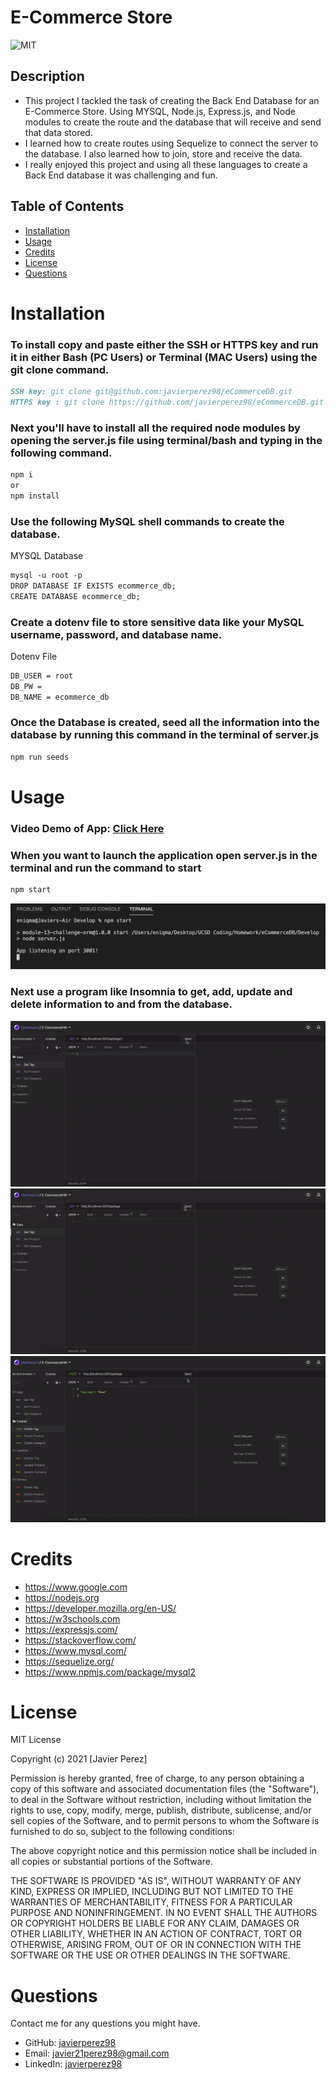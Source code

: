 # E-Commerce Store

![MIT](https://img.shields.io/github/license/microsoft/vscode)

## Description

<!-- Provide a short description explaining the what, why, and how of your project.
What was your motivation? Why did you build this project? What problem does it solve? What did you learn? -->

- This project I tackled the task of creating the Back End Database for an E-Commerce Store. Using MYSQL, Node.js, Express.js, and Node modules
  to create the route and the database that will receive and send that data stored.
- I learned how to create routes using Sequelize to connect the server to the database. I also learned how to join, store and receive the data.
- I really enjoyed this project and using all these languages to create a Back End database it was challenging and fun.

## Table of Contents

- [Installation](#installation)
- [Usage](#usage)
- [Credits](#credits)
- [License](#license)
- [Questions](#questions)

# Installation

<!-- What are the steps required to install your project? Provide a step-by-step description of how to get the development environment running. -->

### To install copy and paste either the SSH or HTTPS key and run it in either Bash (PC Users) or Terminal (MAC Users) using the git clone command.

```md
SSH key: git clone git@github.com:javierperez98/eCommerceDB.git
HTTPS key : git clone https://github.com/javierperez98/eCommerceDB.git
```

### Next you'll have to install all the required node modules by opening the server.js file using terminal/bash and typing in the following command.

```md
npm i
or
npm install
```

### Use the following MySQL shell commands to create the database.

MYSQL Database

```md
mysql -u root -p
DROP DATABASE IF EXISTS ecommerce_db;
CREATE DATABASE ecommerce_db;
```

### Create a dotenv file to store sensitive data like your MySQL username, password, and database name.

Dotenv File

```md
DB_USER = root
DB_PW =
DB_NAME = ecommerce_db
```

### Once the Database is created, seed all the information into the database by running this command in the terminal of server.js

```md
npm run seeds
```

# Usage

<!-- Provide instructions and examples for use. Include screenshots as needed. -->

### Video Demo of App: [Click Here]()

### When you want to launch the application open server.js in the terminal and run the command to start

```md
npm start
```

![Command NPM Start should look like this in the terminal](Assets/npmStart.png)

### Next use a program like Insomnia to get, add, update and delete information to and from the database.

![Get request for one Tag, Product or Category](Assets/GetOne.gif)
![Get request for all Tags, Products or Categories](Assets/GetRoutes.gif)
![Create, Update and Delete request for Tags](Assets/PostPutDeleteTag.gif)

# Credits

<!-- List your collaborators, if any, with links to their GitHub profiles. Links to websites or resources. -->

- https://www.google.com
- https://nodejs.org
- https://developer.mozilla.org/en-US/
- https://w3schools.com
- https://expressjs.com/
- https://stackoverflow.com/
- https://www.mysql.com/
- https://sequelize.org/
- https://www.npmjs.com/package/mysql2

# License

<!-- If you need help choosing a license, refer to https://choosealicense.com/ -->

MIT License

Copyright (c) 2021 [Javier Perez]

Permission is hereby granted, free of charge, to any person obtaining a copy
of this software and associated documentation files (the "Software"), to deal
in the Software without restriction, including without limitation the rights
to use, copy, modify, merge, publish, distribute, sublicense, and/or sell
copies of the Software, and to permit persons to whom the Software is
furnished to do so, subject to the following conditions:

The above copyright notice and this permission notice shall be included in all
copies or substantial portions of the Software.

THE SOFTWARE IS PROVIDED "AS IS", WITHOUT WARRANTY OF ANY KIND, EXPRESS OR
IMPLIED, INCLUDING BUT NOT LIMITED TO THE WARRANTIES OF MERCHANTABILITY,
FITNESS FOR A PARTICULAR PURPOSE AND NONINFRINGEMENT. IN NO EVENT SHALL THE
AUTHORS OR COPYRIGHT HOLDERS BE LIABLE FOR ANY CLAIM, DAMAGES OR OTHER
LIABILITY, WHETHER IN AN ACTION OF CONTRACT, TORT OR OTHERWISE, ARISING FROM,
OUT OF OR IN CONNECTION WITH THE SOFTWARE OR THE USE OR OTHER DEALINGS IN THE
SOFTWARE.

# Questions

Contact me for any questions you might have.

- GitHub: [javierperez98](https://github.com/javierperez98)
- Email: [javier21perez98@gmail.com](mailto:javier21perez98@gmail.com)
- LinkedIn: [javierperez98](https://www.linkedin.com/in/javier-perez98/)
